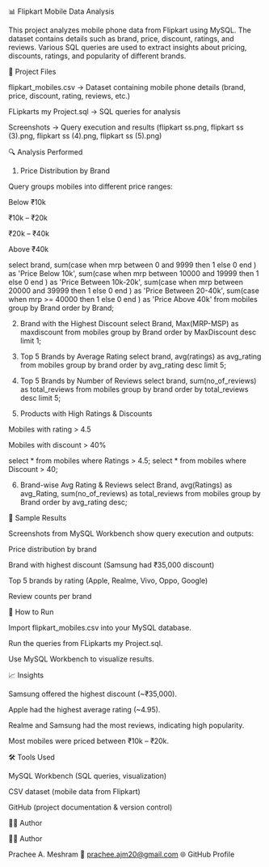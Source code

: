 📊 Flipkart Mobile Data Analysis

This project analyzes mobile phone data from Flipkart using MySQL. The dataset contains details such as brand, price, discount, ratings, and reviews. Various SQL queries are used to extract insights about pricing, discounts, ratings, and popularity of different brands.

📂 Project Files

flipkart_mobiles.csv → Dataset containing mobile phone details (brand, price, discount, rating, reviews, etc.)

FLipkarts my Project.sql → SQL queries for analysis

Screenshots → Query execution and results (flipkart ss.png, flipkart ss (3).png, flipkart ss (4).png, flipkart ss (5).png)

🔍 Analysis Performed
1. Price Distribution by Brand

Query groups mobiles into different price ranges:

Below ₹10k

₹10k – ₹20k

₹20k – ₹40k

Above ₹40k

select brand,
sum(case when mrp between 0 and 9999 then 1 else 0 end ) as 'Price Below 10k',
sum(case when mrp between 10000 and 19999 then 1 else 0 end ) as 'Price Between 10k-20k',
sum(case when mrp between 20000 and 39999 then 1 else 0 end ) as 'Price Between 20-40k',
sum(case when mrp >= 40000 then 1 else 0 end ) as 'Price Above 40k'
from mobiles group by Brand order by Brand;

2. Brand with the Highest Discount
select Brand, Max(MRP-MSP) as maxdiscount 
from mobiles 
group by Brand 
order by MaxDiscount desc limit 1;

3. Top 5 Brands by Average Rating
select brand, avg(ratings) as avg_rating 
from mobiles 
group by brand 
order by avg_rating desc limit 5;

4. Top 5 Brands by Number of Reviews
select brand, sum(no_of_reviews) as total_reviews 
from mobiles 
group by brand 
order by total_reviews desc limit 5;

5. Products with High Ratings & Discounts

Mobiles with rating > 4.5

Mobiles with discount > 40%

select * from mobiles where Ratings > 4.5;
select * from mobiles where Discount > 40;

6. Brand-wise Avg Rating & Reviews
select Brand, avg(Ratings) as avg_Rating, sum(no_of_reviews) as total_reviews 
from mobiles 
group by Brand 
order by avg_rating desc;

📸 Sample Results

Screenshots from MySQL Workbench show query execution and outputs:

Price distribution by brand

Brand with highest discount (Samsung had ₹35,000 discount)

Top 5 brands by rating (Apple, Realme, Vivo, Oppo, Google)

Review counts per brand

🚀 How to Run

Import flipkart_mobiles.csv into your MySQL database.

Run the queries from FLipkarts my Project.sql.

Use MySQL Workbench to visualize results.

📈 Insights

Samsung offered the highest discount (~₹35,000).

Apple had the highest average rating (~4.95).

Realme and Samsung had the most reviews, indicating high popularity.

Most mobiles were priced between ₹10k – ₹20k.

🛠️ Tools Used

MySQL Workbench (SQL queries, visualization)

CSV dataset (mobile data from Flipkart)

GitHub (project documentation & version control)

👨‍💻 Author

👨‍💻 Author

Prachee A. Meshram
📧 prachee.ajm20@gmail.com
🌐 GitHub Profile
